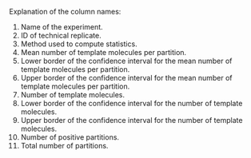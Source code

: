 Explanation of the column names:

1. Name of the experiment.
1. ID of technical replicate.
1. Method used to compute statistics.
1. Mean number of template molecules per partition.
1. Lower border of the confidence interval for the mean number of template molecules per partition.
1. Upper border of the confidence interval for the mean number of template molecules per partition.
1. Number of template molecules.
1. Lower border of the confidence interval for the number of template molecules.
1. Upper border of the confidence interval for the number of template molecules.
1. Number of positive partitions.
1. Total number of partitions.
